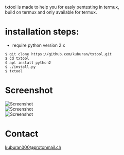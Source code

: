 txtool is made to help you for easly pentesting in termux,  
build on termux and only available for termux.  

# installation steps: 
* require python version 2.x  

```
$ git clone https://github.com/kuburan/txtool.git  
$ cd txtool  
$ apt install python2  
$ ./install.py 
$ txtool
```
 
# Screenshot  
![Screenshot](https://raw.githubusercontent.com/kuburan/txtool/master/screenshot/Screenshot_a.png)  
![Screenshot](https://raw.githubusercontent.com/kuburan/txtool/master/screenshot/Screenshot_b.png)  
![Screenshot](https://raw.githubusercontent.com/kuburan/txtool/master/screenshot/Screenshot_c.png)  
  
# Contact  
kuburan000@protonmail.ch  
